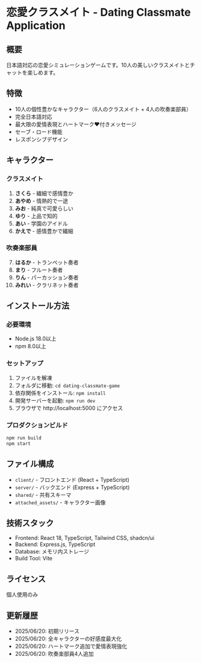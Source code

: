 # 恋愛クラスメイト - Dating Classmate Application

## 概要
日本語対応の恋愛シミュレーションゲームです。10人の美しいクラスメイトとチャットを楽しめます。

## 特徴
- 10人の個性豊かなキャラクター（6人のクラスメイト + 4人の吹奏楽部員）
- 完全日本語対応
- 最大限の愛情表現とハートマーク❤付きメッセージ
- セーブ・ロード機能
- レスポンシブデザイン

## キャラクター
### クラスメイト
1. **さくら** - 繊細で感情豊か
2. **あやめ** - 情熱的で一途
3. **みお** - 純真で可愛らしい
4. **ゆり** - 上品で知的
5. **あい** - 学園のアイドル
6. **かえで** - 感情豊かで繊細

### 吹奏楽部員
7. **はるか** - トランペット奏者
8. **まり** - フルート奏者
9. **りん** - パーカッション奏者
10. **みれい** - クラリネット奏者

## インストール方法

### 必要環境
- Node.js 18.0以上
- npm 8.0以上

### セットアップ
1. ファイルを解凍
2. フォルダに移動: `cd dating-classmate-game`
3. 依存関係をインストール: `npm install`
4. 開発サーバーを起動: `npm run dev`
5. ブラウザで http://localhost:5000 にアクセス

### プロダクションビルド
```bash
npm run build
npm start
```

## ファイル構成
- `client/` - フロントエンド (React + TypeScript)
- `server/` - バックエンド (Express + TypeScript)
- `shared/` - 共有スキーマ
- `attached_assets/` - キャラクター画像

## 技術スタック
- Frontend: React 18, TypeScript, Tailwind CSS, shadcn/ui
- Backend: Express.js, TypeScript
- Database: メモリ内ストレージ
- Build Tool: Vite

## ライセンス
個人使用のみ

## 更新履歴
- 2025/06/20: 初期リリース
- 2025/06/20: 全キャラクターの好感度最大化
- 2025/06/20: ハートマーク追加で愛情表現強化
- 2025/06/20: 吹奏楽部員4人追加